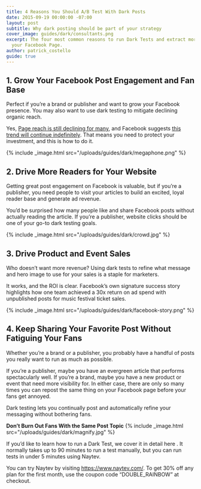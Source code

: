 ```yaml
---
title: 4 Reasons You Should A/B Test With Dark Posts
date: 2015-09-19 00:00:00 -07:00
layout: post
subtitle: Why dark posting should be part of your strategy
cover_image: guides/dark/consultants.png
excerpt: The four most common reasons to run Dark Tests and extract more value from
  your Facebook Page.
author: patrick_costello
guide: true
---
```


## 1. Grow Your Facebook Post Engagement and Fan Base

Perfect if you’re a brand or publisher and want to grow your Facebook presence. You may also want to use dark testing to mitigate declining organic reach.

Yes, <a href="http://www.forbes.com/sites/jaysondemers/2015/05/13/why-your-organic-facebook-reach-is-still-falling-and-what-to-do-about-it/" target="_blank">Page reach is still declining for many</a>, and Facebook suggests <a href="https://www.facebook.com/business/news/Organic-Reach-on-Facebook" target="_blank">this trend will continue indefinitely</a>. That means you need to protect your investment, and this is how to do it.

{% include _image.html src="/uploads/guides/dark/megaphone.png" %}

## 2. Drive More Readers for Your Website

Getting great post engagement on Facebook is valuable, but if you’re a publisher, you need people to visit your articles to build an excited, loyal reader base and generate ad revenue.

You’d be surprised how many people like and share Facebook posts without actually reading the article. If you’re a publisher, website clicks should be one of your go-to dark testing goals.

{% include _image.html src="/uploads/guides/dark/crowd.jpg" %}

## 3. Drive Product and Event Sales

Who doesn’t want more revenue? Using dark tests to refine what message and hero image to use for your sales is a staple for marketers.

It works, and the ROI is clear. Facebook’s own signature success story highlights how one team achieved a 30x return on ad spend with unpublished posts for music festival ticket sales.

{% include _image.html src="/uploads/guides/dark/facebook-story.png" %}

## 4. Keep Sharing Your Favorite Post Without Fatiguing Your Fans

Whether you’re a brand or a publisher, you probably have a handful of posts you really want to run as much as possible.

If you’re a publisher, maybe you have an evergreen article that performs spectacularly well. If you’re a brand, maybe you have a new product or event that need more visibility for. In either case, there are only so many times you can repost the same thing on your Facebook page before your fans get annoyed.

Dark testing lets you continually post and automatically refine your messaging without bothering fans.

**Don’t Burn Out Fans With the Same Post Topic**
{% include _image.html src="/uploads/guides/dark/magnify.jpg" %}

If you’d like to learn how to run a Dark Test, we cover it in detail here <!-- add permalink to How to A/B Test on Facebook With Dark Posting]-->. It normally takes up to 90 minutes to run a test manually, but you can run tests in under 5 minutes using Naytev.

You can try Naytev by visiting <a href="https://www.naytev.com/" target="_blank">https://www.naytev.com/</a>. To get 30% off any plan for the first month, use the coupon code “DOUBLE_RAINBOW” at checkout.
